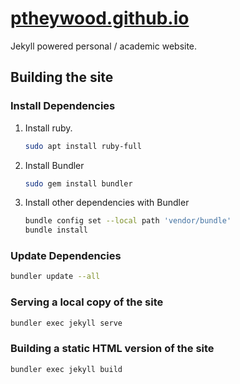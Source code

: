 # [ptheywood.github.io](http://ptheywood.github.io)

Jekyll powered personal / academic website.

## Building the site

### Install Dependencies

1. Install ruby.

    ```bash
    sudo apt install ruby-full
    ```

2. Install Bundler

    ```bash
    sudo gem install bundler
    ```

3. Install other dependencies with Bundler

    ```bash
    bundle config set --local path 'vendor/bundle'
    bundle install
    ```

### Update Dependencies

```bash
bundler update --all
```

### Serving a local copy of the site

```bash
bundler exec jekyll serve
```

### Building a static HTML version of the site

```bash
bundler exec jekyll build
```
